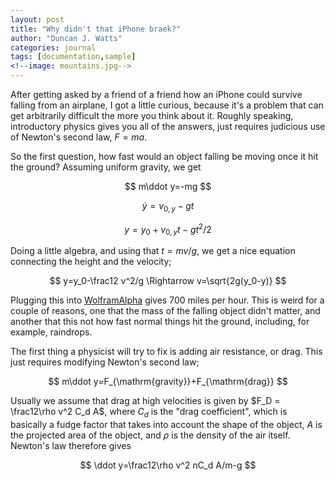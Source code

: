 ```yaml
---
layout: post
title: "Why didn't that iPhone braek?"
author: "Duncan J. Watts"
categories: journal
tags: [documentation,sample]
<!--image: mountains.jpg-->
---
```



After getting asked by a friend of a friend how an iPhone could survive falling from an airplane, I got a little curious, because it's a problem that can get arbitrarily difficult the more you think about it. Roughly speaking, introductory physics gives you all of the answers, just requires judicious use of Newton's second law, $F=ma$.

So the first question, how fast would an object falling be moving once it hit the ground? Assuming uniform gravity, we get

$$
m\ddot y=-mg
$$

$$
\dot y=v_{0,y}-gt
$$

$$
y=y_0+v_{0,y}t-gt^2/2
$$

Doing a little algebra, and using that $t=mv/g$, we get a nice equation connecting the height and the velocity;

$$
y=y_0-\frac12 v^2/g
\Rightarrow
v=\sqrt{2g(y_0-y)}
$$

Plugging this into <a href="https://www.wolframalpha.com/input?i=sqrt%282*gravitational+acceleration*16000+feet%29">WolframAlpha</a> gives 700 miles per hour. This is weird for a couple of reasons, one that the mass of the falling object didn't matter, and another that this not how fast normal things hit the ground, including, for example, raindrops.



The first thing a physicist will try to fix is adding air resistance, or drag. This just requires modifying Newton's second law;

$$
m\ddot y=F_{\mathrm{gravity}}+F_{\mathrm{drag}}
$$

Usually we assume that drag at high velocities is given by $F_D = \frac12\rho v^2 C_d A$, where $C_d$ is the "drag coefficient", which is basically a fudge factor that takes into account the shape of the object, $A$ is the projected area of the object, and $\rho$ is the density of the air itself. Newton's law therefore gives

$$
\ddot y=\frac12\rho v^2 nC_d A/m-g
$$
